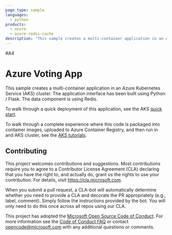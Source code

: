 ```yaml
---
page_type: sample
languages:
  - python
products:
  - azure
  - azure-redis-cache
description: "This sample creates a multi-container application in an Azure Kubernetes Service (AKS) cluster."
---
```

#A4
# Azure Voting App

This sample creates a multi-container application in an Azure Kubernetes Service (AKS) cluster. The application interface has been built using Python / Flask. The data component is using Redis.

To walk through a quick deployment of this application, see the AKS [quick start](https://docs.microsoft.com/en-us/azure/aks/kubernetes-walkthrough?WT.mc_id=none-github-nepeters).

To walk through a complete experience where this code is packaged into container images, uploaded to Azure Container Registry, and then run in and AKS cluster, see the [AKS tutorials](https://docs.microsoft.com/en-us/azure/aks/tutorial-kubernetes-prepare-app?WT.mc_id=none-github-nepeters).

## Contributing

This project welcomes contributions and suggestions.  Most contributions require you to agree to a
Contributor License Agreement (CLA) declaring that you have the right to, and actually do, grant us
the rights to use your contribution. For details, visit https://cla.microsoft.com.

When you submit a pull request, a CLA-bot will automatically determine whether you need to provide
a CLA and decorate the PR appropriately (e.g., label, comment). Simply follow the instructions
provided by the bot. You will only need to do this once across all repos using our CLA.

This project has adopted the [Microsoft Open Source Code of Conduct](https://opensource.microsoft.com/codeofconduct/).
For more information see the [Code of Conduct FAQ](https://opensource.microsoft.com/codeofconduct/faq/) or
contact [opencode@microsoft.com](mailto:opencode@microsoft.com) with any additional questions or comments.
